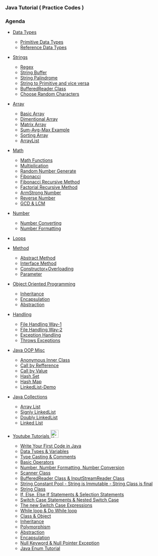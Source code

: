 ### Java Tutorial ( Practice Codes )

### Agenda
- [Data Types][1] 
  - [Primitive Data Types][2]
  - [Reference Data Types][3]
  
- [Strings](/Beginner/002_String/)
  - [Regex](/Beginner/002_String/)
  - [String Buffer](/Beginner/002_String/StringBufferClass.java/)
  - [String Palindrome](/Beginner/002_String/StringPalindrome.java/)
  - [String to Primitive and vice versa](/Beginner/004_Wrapper/)
  - [BufferedReader Class](/Beginner/002_String/BufferedReader.java/)
  - [Choose Random Characters](/Beginner/002_String/RandomCharacter.java/)
  
- [Array](/Beginner/003_Array/)
  - [Basic Array](/Beginner/003_Array/BasicArray.java/)
  - [Dimentional Array](/Beginner/003_Array/DimensionalArray.java/)
  - [Matrix Array](/Beginner/003_Array/AddArray.java/)
  - [Sum-Avg-Max Example](/Beginner/003_Array/SumAvgMax.java/)
  - [Sorting Array](/Beginner/003_Array/SortingArray.java/)
  - [ArrayList](/Beginner/003_Array/Arraylist.java/)
  
- [Math](/Beginner/005_Math/)
  - [Math Functions](/Beginner/005_Math/MathClass.java/)
  - [Multiplication](/Beginner/005_Math/Multiplication.java/)
  - [Random Number Generate](/Beginner/005_Math/RandomClass.java/)
  - [Fibonacci](/Beginner/005_Math/Fibbonacci.java)
  - [Fibonacci Recursive Method](/Beginner/005_Math/FibonacciRecursion.java/)
  - [Factorial Recursive Method](/Beginner/005_Math/FactorialRecursion.java/)
  - [ArmStrong Number](/Beginner/005_Math/ArmStrong.java/)
  - [Reverse Number](/Beginner/005_Math/ReverseNumber.java/)
  - [GCD & LCM](/Beginner/005_Math/GCD_LCM/)
  
- [Number](/Beginner/006_Number/)
  - [Number Converting](/Beginner/006_Number/NumberConversation.java/)
  - [Number Formatting](/Beginner/006_Number/NumberFormatting.java/)
  
- [Loops](/Beginner/007_Loop/)

- [Method](/Beginner/008_Method/)
  - [Abstract Method](https://github.com/Saon00/Java-Tutorial/tree/main/Beginner/008_Method/Abstract%20Method)
  - [Interface Method](https://github.com/Saon00/Java-Tutorial/tree/main/Beginner/008_Method/Interface%20Method)
  - [Constructor+Overloading](https://github.com/Saon00/Java-Tutorial/tree/main/Beginner/009_OOP/Constructor%20Overloading)
  - [Parameter](/Beginner/009_OOP/Parameter/)
  
- [Object Oriented Programming](/Beginner/009_OOP/)
  - [Inheritance](/Beginner/009_OOP/Inheritence/)
  - [Encapsulation](/Beginner/009_OOP/Encapsulation/)
  - [Abstraction](https://github.com/Saon00/Java-Tutorial/tree/main/Beginner/008_Method/Abstract%20Method)
  

- [Handling](/Beginner/010_FileHandling/)
  - [File Handling Way-1](/Beginner/010_FileHandling/Method_1/)
  - [File Handling Way-2](/Beginner/010_FileHandling/Method_2/)
  - [Exception Handling](/Beginner/010_FileHandling/Exceptions/)
  - [Throws Exceptions](/Beginner/010_FileHandling/ThorwsException/)
  
- [Java OOP Misc](/Beginner/011_JavaOOPsMisc/)
  - [Anonymous Inner Class][4]
  - [Call by Refference](/Beginner/011_JavaOOPsMisc/CallByRefference/)
  - [Call by Value](/Beginner/011_JavaOOPsMisc/CallByValue/)
  - [Hash Set](/Beginner/011_JavaOOPsMisc/Hash/HashSetDemo.java/)
  - [Hash Map](/Beginner/011_JavaOOPsMisc/Hash/HashMapDemo.java/)
  - [LinkedList-Demo](/Beginner/011_JavaOOPsMisc/LinkedList/LinkedListDemo.java/)

- [Java Collections](/Intermediate/)
  - [Array List](/Intermediate/01_Collections/ArrayListExamples/)
  - [Signly LinkedList](/Intermediate/01_Collections/SinglyLinkedList/) 
  - [Doubly LinkedList](/Intermediate/01_Collections/DoublyLinkedLIst/)
  - [Linked List](/Intermediate/01_Collections/LinkedListExamples/)
  
- [Youtube Tutorials ](/Beginner/009_OOP/YouTube_Tutorials/)<img alt="YoutubeLogo" width="25px" src="http://assets.stickpng.com/images/580b57fcd9996e24bc43c545.png" />
    - [Write Your First Code in Java](https://youtu.be/qgo09gmzMPM)
    - [Data Types & Variables](https://youtu.be/6Zd7asJuggc)
    - [Type Casting & Comments](https://youtu.be/bVE-ehz7bQU)
    - [Basic Operators](https://youtu.be/WwHSpXbrgRk)
    - [Number, Number Formatting, Number Conversion](https://youtu.be/x6XgcFzYDAA)
    - [Scanner Class](https://youtu.be/PK5J3GFtgRM)
    - [BufferedReader Class & InputStreamReader Class](https://youtu.be/mGSTPMP84RI)
    - [String Constant Pool - String is Immutable - String Class is final](https://youtu.be/ZahTkofF1S8)
    - [String Class](https://youtu.be/PFj1acmxs_4)
    - [If, Else, Else If Statements & Selection Statements](https://youtu.be/dipJ2aKHz3g)
    - [Switch Case Statements & Nested Switch Case](https://youtu.be/D7brOjtFsQk)
    - [The new Switch Case Expressions](https://youtu.be/iaXg2PXOt2M)
    - [While loop & Do While loop](https://youtu.be/N8AzsK9OhA4)
    - [Class & Object](https://youtu.be/CoFq4quEAW0)
    - [Inheritance](https://youtu.be/GUBfTS7UyZQ)
    - [Polymorphism](https://youtu.be/KIBVfv76Rqg)
    - [Abstraction](https://youtu.be/h5SD2ADhF24)
    - [Encapsulation](https://youtu.be/Gt6xKaZSOWI)
    - [Null Keyword & Null Pointer Exception](https://youtu.be/HEdwzmhfkUc)
    - [Java Enum Tutorial](https://youtu.be/y3jhqrcKMvs)

<!-- Links -->
[1]:https://github.com/Saon00/Java-Tutorial/tree/main/Beginner/001_Data%20Types
[2]:https://github.com/Saon00/Java-Tutorial/tree/main/Beginner/001_Data%20Types/Primitive
[3]:https://github.com/Saon00/Java-Tutorial/tree/main/Beginner/001_Data%20Types/Reference
[4]:https://github.com/Saon00/Java-Tutorial/tree/main/Beginner/011_JavaOOPsMisc/Anonymous%20Inner%20Class
